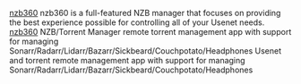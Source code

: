 
[nzb360](http://nzb360.com/)
nzb360 is a full-featured NZB manager that focuses on providing the best experience possible for controlling all of your Usenet needs.
[nzb360](https://play.google.com/store/apps/details?id=com.kevinforeman.nzb360)
NZB/Torrent Manager
remote torrent management app with support for managing Sonarr/Radarr/Lidarr/Bazarr/Sickbeard/Couchpotato/Headphones
Usenet and torrent remote management app with support for managing Sonarr/Radarr/Lidarr/Bazarr/Sickbeard/Couchpotato/Headphones
